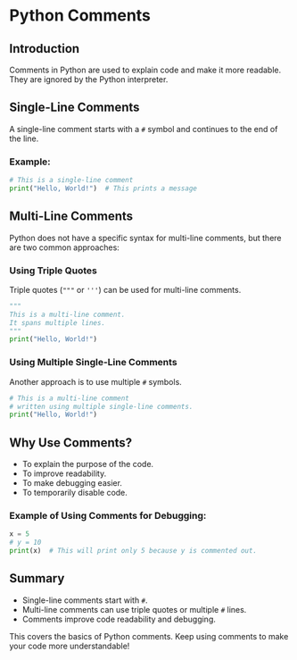 # Python Comments

## Introduction

Comments in Python are used to explain code and make it more readable. They are ignored by the Python interpreter.

## Single-Line Comments

A single-line comment starts with a `#` symbol and continues to the end of the line.

### Example:

```python
# This is a single-line comment
print("Hello, World!")  # This prints a message
```

## Multi-Line Comments

Python does not have a specific syntax for multi-line comments, but there are two common approaches:

### Using Triple Quotes

Triple quotes (`"""` or `'''`) can be used for multi-line comments.

```python
"""
This is a multi-line comment.
It spans multiple lines.
"""
print("Hello, World!")
```

### Using Multiple Single-Line Comments

Another approach is to use multiple `#` symbols.

```python
# This is a multi-line comment
# written using multiple single-line comments.
print("Hello, World!")
```

## Why Use Comments?

- To explain the purpose of the code.
- To improve readability.
- To make debugging easier.
- To temporarily disable code.

### Example of Using Comments for Debugging:

```python
x = 5
# y = 10
print(x)  # This will print only 5 because y is commented out.
```

## Summary

- Single-line comments start with `#`.
- Multi-line comments can use triple quotes or multiple `#` lines.
- Comments improve code readability and debugging.

This covers the basics of Python comments. Keep using comments to make your code more understandable!
